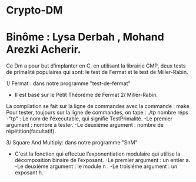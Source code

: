 # Crypto-DM
 
# Binôme : Lysa Derbah , Mohand Arezki Acherir.

Ce Dm a pour but  d’implanter en C, en utilisant la librairie GMP, deux tests de primalité populaires qui sont:
le test de Fermat et le test de Miller-Rabin.

1/ Fermat : dans notre programme "test-de-fermat"
* Il est basé sur le Petit Théoréme de Fermat
2/ Miller-Rabin.

La compilation se fait sur la ligne de commandes avec la commande : make
Pour tester, toujours sur la ligne de commandes, on tape : ./tp nombre réps
-"tp" : Le nom de l'éxecutable, qui signifie TestPrimalité.
-Le premier argument : nombre à tester.
-Le deuxième argument : nombre de répétition(facultatif).

3/ Square And Multiply: dans notre programme "SnM"
* C'est la fonction qui effectue l’exponentiation modulaire qui utilise la décomposition binaire de l’exposant.
-Le premier argument : un entier a.
-Le deuxième argument :  le module n .
-Le troisiéme argument : un exposant h.
